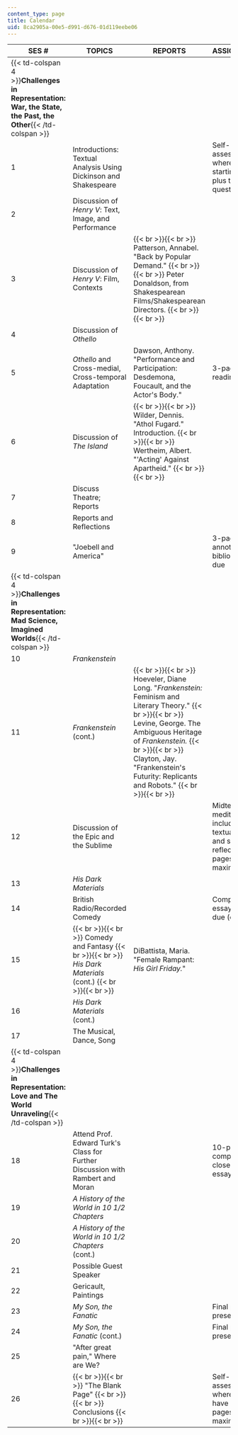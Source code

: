 ```yaml
---
content_type: page
title: Calendar
uid: 8ca2905a-00e5-d991-d676-01d119eebe06
---
```


| SES # | TOPICS | REPORTS | ASSIGNMENTS |
| --- | --- | --- | --- |
| {{< td-colspan 4 >}}**Challenges in Representation: War, the State, the Past, the Other**{{< /td-colspan >}} ||||
| 1 | Introductions: Textual Analysis Using Dickinson and Shakespeare |  | Self-assessment: where you are starting from, plus the questionnaire |
| 2 | Discussion of _Henry V_: Text, Image, and Performance |  |  |
| 3 | Discussion of _Henry V_: Film, Contexts |  {{< br >}}{{< br >}} Patterson, Annabel. "Back by Popular Demand." {{< br >}}{{< br >}} Peter Donaldson, from Shakespearean Films/Shakespearean Directors. {{< br >}}{{< br >}}  |  |
| 4 | Discussion of _Othello_ |  |  |
| 5 | _Othello_ and Cross-medial, Cross-temporal Adaptation | Dawson, Anthony. "Performance and Participation: Desdemona, Foucault, and the Actor's Body." | 3-page close reading due |
| 6 | Discussion of _The Island_ |  {{< br >}}{{< br >}} Wilder, Dennis. "Athol Fugard." Introduction. {{< br >}}{{< br >}} Wertheim, Albert. "'Acting' Against Apartheid." {{< br >}}{{< br >}}  |  |
| 7 | Discuss Theatre; Reports |  |  |
| 8 | Reports and Reflections |  |  |
| 9 | "Joebell and America" |  | 3-page annotated bibliography due |
| {{< td-colspan 4 >}}**Challenges in Representation: Mad Science, Imagined Worlds**{{< /td-colspan >}} ||||
| 10 | _Frankenstein_ |  |  |
| 11 | _Frankenstein_ (cont.) |  {{< br >}}{{< br >}} Hoeveler, Diane Long. "_Frankenstein:_ Feminism and Literary Theory." {{< br >}}{{< br >}} Levine, George. The Ambiguous Heritage of _Frankenstein._ {{< br >}}{{< br >}} Clayton, Jay. "Frankenstein's Futurity: Replicants and Robots." {{< br >}}{{< br >}}  |  |
| 12 | Discussion of the Epic and the Sublime |  | Midterm meditation, including textual citations and self-reflection: 5 pages maximum |
| 13 | _His Dark Materials_ |  |  |
| 14 | British Radio/Recorded Comedy |  | Comparative essay précis due (one page) |
| 15 |  {{< br >}}{{< br >}} Comedy and Fantasy {{< br >}}{{< br >}} _His Dark Materials_ (cont.) {{< br >}}{{< br >}}  | DiBattista, Maria. "Female Rampant: _His Girl Friday._" |  |
| 16 | _His Dark Materials_ (cont.) |  |  |
| 17 | The Musical, Dance, Song |  |  |
| {{< td-colspan 4 >}}**Challenges in Representation: Love and The World Unraveling**{{< /td-colspan >}} ||||
| 18 | Attend Prof. Edward Turk's Class for Further Discussion with Rambert and Moran |  | 10-page comparative close analysis essay due |
| 19 | _A History of the World in 10 1/2 Chapters_ |  |  |
| 20 | _A History of the World in 10 1/2 Chapters_ (cont.) |  |  |
| 21 | Possible Guest Speaker |  |  |
| 22 | Gericault, Paintings |  |  |
| 23 | _My Son, the Fanatic_ |  | Final project presentations |
| 24 | _My Son, the Fanatic_ (cont.) |  | Final project presentations |
| 25 | "After great pain," Where are We? |  |  |
| 26 |  {{< br >}}{{< br >}} "The Blank Page" {{< br >}}{{< br >}} Conclusions {{< br >}}{{< br >}}  |  | Self-assesssment: where you have arrived (4 pages maximum)